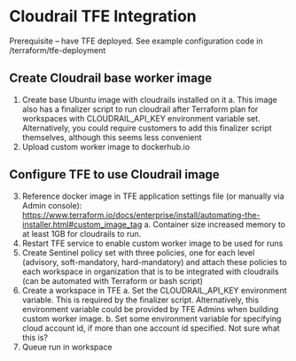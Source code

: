 # Cloudrail TFE Integration
Prerequisite – have TFE deployed. See example configuration code in /terraform/tfe-deployment

## Create Cloudrail base worker image
1)	Create base Ubuntu image with cloudrails installed on it
a.	This image also has a finalizer script to run cloudrail after Terraform plan for workspaces with CLOUDRAIL_API_KEY environment variable set. Alternatively, you could require customers to add this finalizer script themselves, although this seems less convenient
2)	Upload custom worker image to dockerhub.io

## Configure TFE to use Cloudrail image
3)	Reference docker image in TFE application settings file (or manually via Admin console): https://www.terraform.io/docs/enterprise/install/automating-the-installer.html#custom_image_tag
a.	Container size increased memory to at least 1GB for cloudrails to run.
4)	Restart TFE service to enable custom worker image to be used for runs
5)	Create Sentinel policy set with three policies, one for each level (advisory, soft-mandatory, hard-mandatory) and attach these policies to each workspace in organization that is to be integrated with cloudrails (can be automated with Terraform or bash script)
6)	Create a workspace in TFE
a.	Set the CLOUDRAIL_API_KEY environment variable. This is required by the finalizer script. Alternatively, this environment variable could be provided by TFE Admins when building custom worker image.
b.	Set some environment variable for specifying cloud account id, if more than one account id specified. Not sure what this is?
7)	Queue run in workspace
